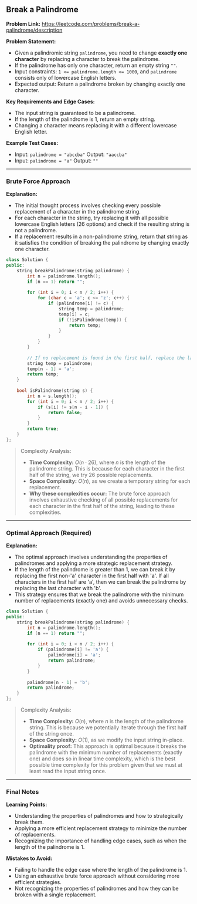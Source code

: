 ## Break a Palindrome
**Problem Link:** https://leetcode.com/problems/break-a-palindrome/description

**Problem Statement:**
- Given a palindromic string `palindrome`, you need to change **exactly one character** by replacing a character to break the palindrome.
- If the palindrome has only one character, return an empty string `""`.
- Input constraints: `1 <= palindrome.length <= 1000`, and `palindrome` consists only of lowercase English letters.
- Expected output: Return a palindrome broken by changing exactly one character.

**Key Requirements and Edge Cases:**
- The input string is guaranteed to be a palindrome.
- If the length of the palindrome is 1, return an empty string.
- Changing a character means replacing it with a different lowercase English letter.

**Example Test Cases:**
- Input: `palindrome = "abccba"` Output: `"aaccba"`
- Input: `palindrome = "a"` Output: `""`

---

### Brute Force Approach

**Explanation:**
- The initial thought process involves checking every possible replacement of a character in the palindrome string.
- For each character in the string, try replacing it with all possible lowercase English letters (26 options) and check if the resulting string is not a palindrome.
- If a replacement results in a non-palindrome string, return that string as it satisfies the condition of breaking the palindrome by changing exactly one character.

```cpp
class Solution {
public:
    string breakPalindrome(string palindrome) {
        int n = palindrome.length();
        if (n == 1) return "";
        
        for (int i = 0; i < n / 2; i++) {
            for (char c = 'a'; c <= 'z'; c++) {
                if (palindrome[i] != c) {
                    string temp = palindrome;
                    temp[i] = c;
                    if (!isPalindrome(temp)) {
                        return temp;
                    }
                }
            }
        }
        
        // If no replacement is found in the first half, replace the last character with 'a'
        string temp = palindrome;
        temp[n - 1] = 'a';
        return temp;
    }
    
    bool isPalindrome(string s) {
        int n = s.length();
        for (int i = 0; i < n / 2; i++) {
            if (s[i] != s[n - i - 1]) {
                return false;
            }
        }
        return true;
    }
};
```

> Complexity Analysis:
> - **Time Complexity:** $O(n \cdot 26)$, where $n$ is the length of the palindrome string. This is because for each character in the first half of the string, we try 26 possible replacements.
> - **Space Complexity:** $O(n)$, as we create a temporary string for each replacement.
> - **Why these complexities occur:** The brute force approach involves exhaustive checking of all possible replacements for each character in the first half of the string, leading to these complexities.

---

### Optimal Approach (Required)

**Explanation:**
- The optimal approach involves understanding the properties of palindromes and applying a more strategic replacement strategy.
- If the length of the palindrome is greater than 1, we can break it by replacing the first non-'a' character in the first half with 'a'. If all characters in the first half are 'a', then we can break the palindrome by replacing the last character with 'b'.
- This strategy ensures that we break the palindrome with the minimum number of replacements (exactly one) and avoids unnecessary checks.

```cpp
class Solution {
public:
    string breakPalindrome(string palindrome) {
        int n = palindrome.length();
        if (n == 1) return "";
        
        for (int i = 0; i < n / 2; i++) {
            if (palindrome[i] != 'a') {
                palindrome[i] = 'a';
                return palindrome;
            }
        }
        
        palindrome[n - 1] = 'b';
        return palindrome;
    }
};
```

> Complexity Analysis:
> - **Time Complexity:** $O(n)$, where $n$ is the length of the palindrome string. This is because we potentially iterate through the first half of the string once.
> - **Space Complexity:** $O(1)$, as we modify the input string in-place.
> - **Optimality proof:** This approach is optimal because it breaks the palindrome with the minimum number of replacements (exactly one) and does so in linear time complexity, which is the best possible time complexity for this problem given that we must at least read the input string once.

---

### Final Notes

**Learning Points:**
- Understanding the properties of palindromes and how to strategically break them.
- Applying a more efficient replacement strategy to minimize the number of replacements.
- Recognizing the importance of handling edge cases, such as when the length of the palindrome is 1.

**Mistakes to Avoid:**
- Failing to handle the edge case where the length of the palindrome is 1.
- Using an exhaustive brute force approach without considering more efficient strategies.
- Not recognizing the properties of palindromes and how they can be broken with a single replacement.
